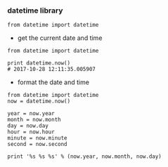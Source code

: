 ### datetime library
```
from datetime import datetime
```

- get the current date and time
```
from datetime import datetime

print datetime.now()
# 2017-10-28 12:11:35.005907
```

- format the date and time

```
from datetime import datetime
now = datetime.now()

year = now.year
month = now.month
day = now.day
hour = now.hour
minute = now.minute
second = now.second

print '%s %s %s' % (now.year, now.month, now.day)
```
